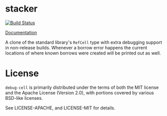 # stacker

[![Build Status](https://travis-ci.org/alexcrichton/debug-cell.svg?branch=master)](https://travis-ci.org/alexcrichton/debug-cell)

[Documentation](http://alexcrichton.com/debug-cell)

A clone of the standard library's `RefCell` type with extra debugging support in
non-release builds. Whenever a borrow error happens the current locations of
where known borrows were created will be printed out as well.

# License

`debug-cell` is primarily distributed under the terms of both the MIT license and
the Apache License (Version 2.0), with portions covered by various BSD-like
licenses.

See LICENSE-APACHE, and LICENSE-MIT for details.
